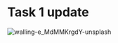 # Task 1 update



![walling-e_MdMMKrgdY-unsplash](https://user-images.githubusercontent.com/79047179/129489623-a826ba02-0edb-443d-b4ca-a9441472703e.jpg)
